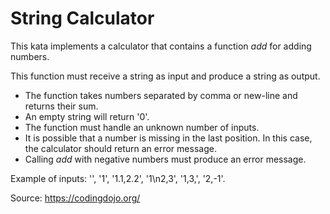 # String Calculator

This kata implements a calculator that contains a function *add* for adding numbers.

This function must receive a string as input and produce a string as output.

* The function takes numbers separated by comma or new-line and returns their sum.
* An empty string will return '0'.
* The function must handle an unknown number of inputs.
* It is possible that a number is missing in the last position. In this case, the calculator should return an error message.
* Calling *add* with negative numbers must produce an error message.

Example of inputs: '', '1', '1.1,2.2', '1\n2,3', '1,3,', '2,-1'.

Source: https://codingdojo.org/



